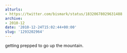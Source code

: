```yaml
---
alturls:
- https://twitter.com/bismark/status/18320678029631488
archive:
- 2010-12
date: '2010-12-24T15:02:44+00:00'
slug: '1293202964'
---
```


getting prepped to go up the mountain.

